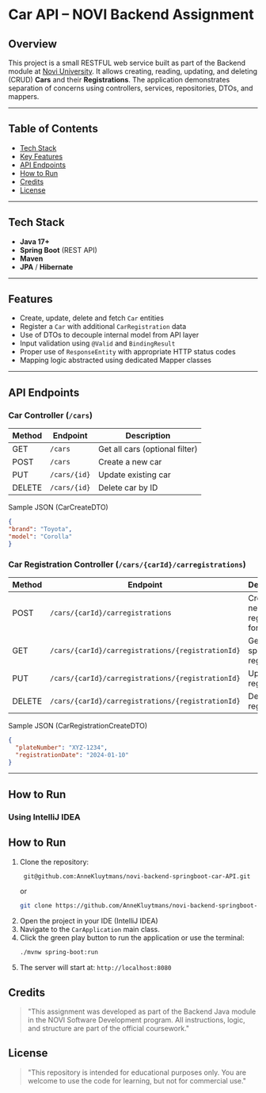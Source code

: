 # Car API – NOVI Backend Assignment

## Overview

This project is a small RESTFUL web service built as part of the Backend module at [Novi University](https://www.novi.nl). 
It allows creating, reading, updating, and deleting (CRUD) **Cars** and their **Registrations**. The application demonstrates separation of concerns using controllers, services, repositories, DTOs, and mappers.

---

## Table of Contents

- [Tech Stack](#tech-stack)
- [Key Features](#key-features)
- [API Endpoints](#api-endpoints)
- [How to Run](#how-to-run)
- [Credits](#credits)
- [License](#license)

---

## Tech Stack

- **Java 17+**
- **Spring Boot** (REST API)
- **Maven**
- **JPA** / **Hibernate**

---

## Features

- Create, update, delete and fetch `Car` entities
- Register a `Car` with additional `CarRegistration` data
- Use of DTOs to decouple internal model from API layer
- Input validation using `@Valid` and `BindingResult`
- Proper use of `ResponseEntity` with appropriate HTTP status codes
- Mapping logic abstracted using dedicated Mapper classes

---

## API Endpoints

### Car Controller (`/cars`)
| Method | Endpoint     | Description                    |
|--------|--------------|--------------------------------|
| GET    | `/cars`      | Get all cars (optional filter) |
| POST   | `/cars`      | Create a new car               |
| PUT    | `/cars/{id}` | Update existing car            |
| DELETE | `/cars/{id}` | Delete car by ID               |

Sample JSON (CarCreateDTO)
```json
{
"brand": "Toyota",
"model": "Corolla"
}
```

### Car Registration Controller (`/cars/{carId}/carregistrations`)
| Method | Endpoint                                                      | Description                        |
|--------|---------------------------------------------------------------|------------------------------------|
| POST   | `/cars/{carId}/carregistrations`                              | Create a new registration for car  |
| GET    | `/cars/{carId}/carregistrations/{registrationId}`             | Get a specific registration        |
| PUT    | `/cars/{carId}/carregistrations/{registrationId}`             | Update a registration              |
| DELETE | `/cars/{carId}/carregistrations/{registrationId}`             | Delete a registration              |


Sample JSON (CarRegistrationCreateDTO)
```json
{
  "plateNumber": "XYZ-1234",
  "registrationDate": "2024-01-10"
}
```

---

## How to Run

### Using IntelliJ IDEA

## How to Run

1. Clone the repository:
   ```bash
    git@github.com:AnneKluytmans/novi-backend-springboot-car-API.git
    ```
   or
    ```bash
    git clone https://github.com/AnneKluytmans/novi-backend-springboot-car-API.git 
    ```
2. Open the project in your IDE (IntelliJ IDEA)
3. Navigate to the `CarApplication` main class.
4. Click the green play️ button to run the application or use the terminal:
    ```bash
    ./mvnw spring-boot:run
   ```
5. The server will start at: `http://localhost:8080`


## Credits
> "This assignment was developed as part of the Backend Java module in the NOVI Software Development program. All instructions, logic, and structure are part of the official coursework."

## License
> "This repository is intended for educational purposes only. You are welcome to use the code for learning, but not for commercial use."
